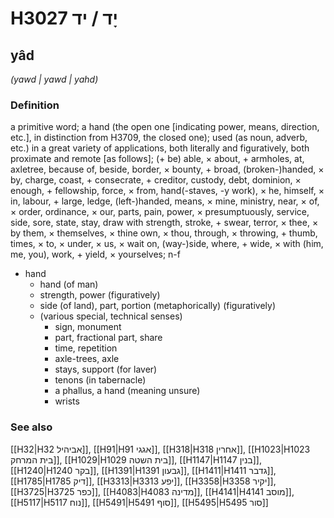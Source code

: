 # H3027 יָד / יד

## yâd

_(yawd | yawd | yahd)_

### Definition

a primitive word; a hand (the open one [indicating power, means, direction, etc.], in distinction from H3709, the closed one); used (as noun, adverb, etc.) in a great variety of applications, both literally and figuratively, both proximate and remote [as follows]; (+ be) able, × about, + armholes, at, axletree, because of, beside, border, × bounty, + broad, (broken-)handed, × by, charge, coast, + consecrate, + creditor, custody, debt, dominion, × enough, + fellowship, force, × from, hand(-staves, -y work), × he, himself, × in, labour, + large, ledge, (left-)handed, means, × mine, ministry, near, × of, × order, ordinance, × our, parts, pain, power, × presumptuously, service, side, sore, state, stay, draw with strength, stroke, + swear, terror, × thee, × by them, × themselves, × thine own, × thou, through, × throwing, + thumb, times, × to, × under, × us, × wait on, (way-)side, where, + wide, × with (him, me, you), work, + yield, × yourselves; n-f

- hand
  - hand (of man)
  - strength, power (figuratively)
  - side (of land), part, portion (metaphorically) (figuratively)
  - (various special, technical senses)
    - sign, monument
    - part, fractional part, share
    - time, repetition
    - axle-trees, axle
    - stays, support (for laver)
    - tenons (in tabernacle)
    - a phallus, a hand (meaning unsure)
    - wrists

### See also

[[H32|H32 אביהיל]], [[H91|H91 אגגי]], [[H318|H318 אחרין]], [[H1023|H1023 בית המרחק]], [[H1029|H1029 בית השטה]], [[H1147|H1147 בנין]], [[H1240|H1240 בקר]], [[H1391|H1391 גבעון]], [[H1411|H1411 גדבר]], [[H1785|H1785 דיק]], [[H3313|H3313 יפע]], [[H3358|H3358 יקיר]], [[H3725|H3725 כפר]], [[H4083|H4083 מדינה]], [[H4141|H4141 מוסב]], [[H5117|H5117 נוח]], [[H5491|H5491 סוף]], [[H5495|H5495 סור]]
